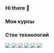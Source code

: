 ### Hi there 👋

<!--
**KristinaPog/KristinaPog** is a ✨ _special_ ✨ repository because its `README.md` (this file) appears on your GitHub profile.

Here are some ideas to get you started:

- 🔭 I’m currently working on ...
- 🌱 I’m currently learning ...
- 👯 I’m looking to collaborate on ...
- 🤔 I’m looking for help with ...
- 💬 Ask me about ...
- 📫 How to reach me: ...
- 😄 Pronouns: ...
- ⚡ Fun fact: ...
-->
### Мои курсы


### Стек технологий
<img src="https://img.shields.io/badge/HTML5-f0f8ff?style=for-the-badge&logo=html5&logoColor=E34F26"/> <img src="https://img.shields.io/badge/CSS3-f0f8ff?style=for-the-badge&logo=css3&logoColor=1572B6"/> <img src="https://img.shields.io/badge/javascript-f0f8ff?style=for-the-badge&logo=javascript&logoColor=F7DF1E"/> <img src="https://img.shields.io/badge/React-f0f8ff?style=for-the-badge&logo=react&logoColor=61DAFB"/> <img src="https://img.shields.io/badge/NodeJS-f0f8ff?style=for-the-badge&logo=nodedotjs&logoColor=339933"/> <img src="https://img.shields.io/badge/Webpack-f0f8ff?style=for-the-badge&logo=webpack&logoColor=8DD6F9"/> 

